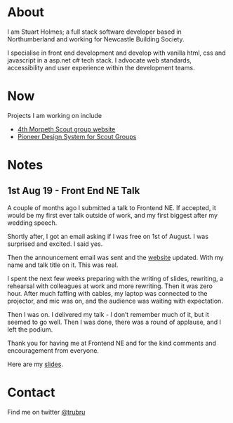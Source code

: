 # About
I am Stuart Holmes; a full stack software developer based in Northumberland and working for Newcastle Building Society. 

I specialise in front end development and develop with vanilla html, css and javascript in a asp.net c# tech stack. I advocate web standards, accessibility and user experience within the development teams.

# Now
Projects I am working on include
- [4th Morpeth Scout group website](http://www.4thmorpethscouts.org.uk)
- [Pioneer Design System for Scout Groups](https://github.com/trubru/Pioneer)

# Notes
## 1st Aug 19 - Front End NE Talk
A couple of months ago I submitted a talk to Frontend NE. If accepted, it would be my first ever talk outside of work, and my first biggest after my wedding speech.

Shortly after, I got an email asking if I was free on 1st of August. I was surprised and excited. I said yes.

Then the announcement email was sent and the [website](https://frontendne.co.uk/events/2019-08-01) updated. With my name and talk title on it. This was real. 

I spent the next few weeks preparing with the writing of slides, rewriting, a rehearsal with colleagues at work and more rewriting. 
Then it was zero hour. After much faffing with cables, my laptop was connected to the projector, and mic was on, and the audience was waiting with expectation.

Then I was on. I delivered my talk - I don’t remember much of it, but it seemed to go well. Then I was done, there was a round of applause, and I left the podium.

Thank you for having me at Frontend NE and for the kind comments and encouragement from everyone.

Here are my [slides](https://github.com/trubru/trubru.github.io/blob/master/FrontEndNeAug2019.pdf).

# Contact
Find me on twitter [@trubru](https://twitter.com/trubru)

